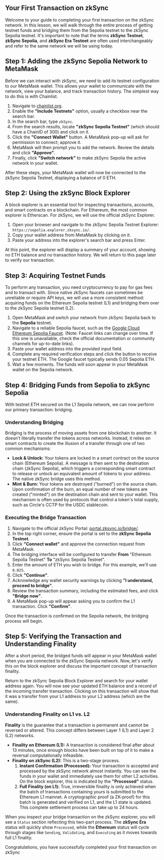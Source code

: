## Your First Transaction on zkSync

Welcome to your guide to completing your first transaction on the zkSync network. In this lesson, we will walk through the entire process of getting testnet funds and bridging them from the Sepolia testnet to the zkSync Sepolia testnet. It's important to note that the terms **zkSync Testnet**, **zkSync Sepolia**, and **zkSync Era Testnet** are often used interchangeably and refer to the same network we will be using today.

## Step 1: Adding the zkSync Sepolia Network to MetaMask

Before we can interact with zkSync, we need to add its testnet configuration to our MetaMask wallet. This allows your wallet to communicate with the network, view your balance, and track transaction history. The simplest way to do this is with Chainlist.

1.  Navigate to [chainlist.org](https://www.chainlist.org/).
2.  Enable the **"Include Testnets"** option, usually a checkbox near the search bar.
3.  In the search bar, type `zkSync`.
4.  From the search results, locate **"zkSync Sepolia Testnet"** (which should have a ChainID of 300) and click on it.
5.  Click the **"Connect Wallet"** button. A MetaMask pop-up will ask for permission to connect; approve it.
6.  MetaMask will then prompt you to add the network. Review the details and click **"Approve"**.
7.  Finally, click **"Switch network"** to make zkSync Sepolia the active network in your wallet.

After these steps, your MetaMask wallet will now be connected to the zkSync Sepolia Testnet, displaying a balance of 0 ETH.

## Step 2: Using the zkSync Block Explorer

A block explorer is an essential tool for inspecting transactions, accounts, and smart contracts on a blockchain. For Ethereum, the most common explorer is Etherscan. For zkSync, we will use the official zkSync Explorer.

1.  Open your browser and navigate to the zkSync Sepolia Testnet Explorer: `https://sepolia.explorer.zksync.io/`.
2.  Copy your wallet address from MetaMask by clicking on it.
3.  Paste your address into the explorer's search bar and press Enter.

At this point, the explorer will display a summary of your account, showing no ETH balance and no transaction history. We will return to this page later to verify our transaction.

## Step 3: Acquiring Testnet Funds

To perform any transaction, you need cryptocurrency to pay for gas fees and to transact with. Since native zkSync faucets can sometimes be unreliable or require API keys, we will use a more consistent method: acquiring funds on the Ethereum Sepolia testnet (L1) and bridging them over to the zkSync Sepolia testnet (L2).

1.  Open MetaMask and switch your network from zkSync Sepolia back to the **Sepolia** testnet.
2.  Navigate to a reliable Sepolia faucet, such as the [Google Cloud Ethereum Sepolia Faucet](https://cloud.google.com/web3/faucet/ethereum/sepolia). (Note: Faucet links can change over time. If this one is unavailable, check the official documentation or community channels for up-to-date links).
3.  Paste your wallet address into the provided input field.
4.  Complete any required verification steps and click the button to receive your testnet ETH. The Google faucet typically sends 0.05 Sepolia ETH.
5.  Wait a few moments. The funds will soon appear in your MetaMask wallet on the Sepolia network.

## Step 4: Bridging Funds from Sepolia to zkSync Sepolia

With testnet ETH secured on the L1 Sepolia network, we can now perform our primary transaction: bridging.

### Understanding Bridging

Bridging is the process of moving assets from one blockchain to another. It doesn't literally transfer the tokens across networks. Instead, it relies on smart contracts to create the illusion of a transfer through one of two common mechanisms:

*   **Lock & Unlock:** Your tokens are locked in a smart contract on the source chain (Ethereum Sepolia). A message is then sent to the destination chain (zkSync Sepolia), which triggers a corresponding smart contract to release or unlock an equivalent amount of tokens to your address. The native zkSync bridge uses this method.
*   **Mint & Burn:** Your tokens are destroyed ("burned") on the source chain. Upon confirmation of the burn, an equal number of new tokens are created ("minted") on the destination chain and sent to your wallet. This mechanism is often used by protocols that control a token's total supply, such as Circle's CCTP for the USDC stablecoin.

### Executing the Bridge Transaction

1.  Navigate to the official zkSync Portal: [portal.zksync.io/bridge/](https://portal.zksync.io/bridge/).
2.  In the top right corner, ensure the portal is set to the **zkSync Sepolia Testnet**.
3.  Click **"Connect wallet"** and approve the connection request from MetaMask.
4.  The bridging interface will be configured to transfer **From** "Ethereum Sepolia Testnet" **To** "zkSync Sepolia Testnet".
5.  Enter the amount of ETH you wish to bridge. For this example, we'll use `0.025`.
6.  Click **"Continue"**.
7.  Acknowledge any wallet security warnings by clicking **"I understand, proceed to bridge"**.
8.  Review the transaction summary, including the estimated fees, and click **"Bridge now"**.
9.  A MetaMask pop-up will appear asking you to confirm the L1 transaction. Click **"Confirm"**.

Once the transaction is confirmed on the Sepolia network, the bridging process will begin.

## Step 5: Verifying the Transaction and Understanding Finality

After a short period, the bridged funds will appear in your MetaMask wallet when you are connected to the zkSync Sepolia network. Now, let's verify this on the block explorer and discuss the important concept of transaction finality.

Return to the zkSync Sepolia Block Explorer and search for your wallet address again. You will now see your updated ETH balance and a record of the incoming transfer transaction. Clicking on this transaction will show that it was a transfer from your L1 address to your L2 address (which are the same).

### Understanding Finality on L1 vs. L2

**Finality** is the guarantee that a transaction is permanent and cannot be reversed or altered. This concept differs between Layer 1 (L1) and Layer 2 (L2) networks.

*   **Finality on Ethereum (L1):** A transaction is considered final after about 13 minutes, once enough blocks have been built on top of it to make a reversal computationally infeasible.
*   **Finality on zkSync (L2):** This is a two-stage process.
    1.  **Instant Confirmation (Processed):** Your transaction is accepted and processed by the zkSync network almost instantly. You can see the funds in your wallet and immediately use them for other L2 activities. On the block explorer, this is indicated by the **"Processed"** status.
    2.  **Full Finality (on L1):** True, irreversible finality is only achieved when the batch of transactions containing yours is submitted to the Ethereum L1 mainnet. A cryptographic proof (a ZK-proof) for this batch is generated and verified on L1, and the L1 state is updated. This complete settlement process can take up to 24 hours.

When you inspect your bridge transaction on the zkSync explorer, you will see a `Status` section reflecting this two-part process. The **zkSync Era** status will quickly show `Processed`, while the **Ethereum** status will cycle through stages like `Sending`, `Validating`, and `Executing` as it moves towards full L1 finality.

Congratulations, you have successfully completed your first transaction on zkSync
